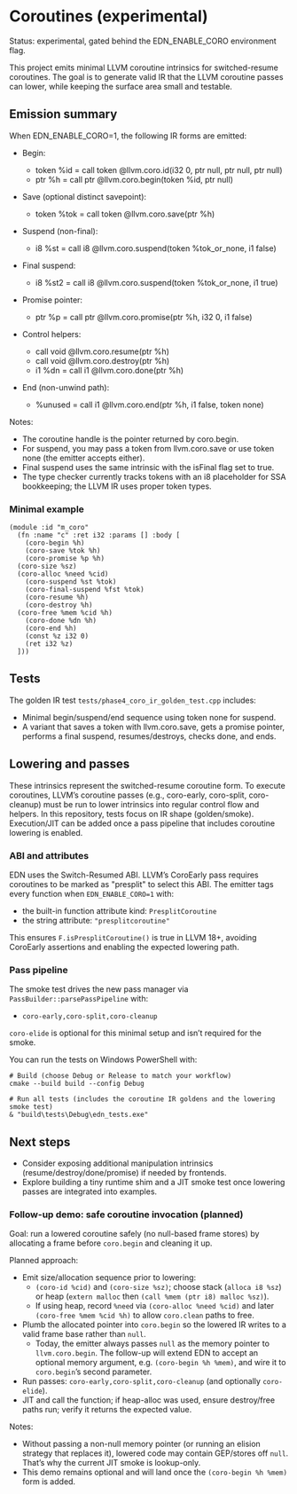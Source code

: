 # Coroutines (experimental)

Status: experimental, gated behind the EDN_ENABLE_CORO environment flag.

This project emits minimal LLVM coroutine intrinsics for switched-resume coroutines. The goal is to generate valid IR that the LLVM coroutine passes can lower, while keeping the surface area small and testable.

## Emission summary

When EDN_ENABLE_CORO=1, the following IR forms are emitted:

- Begin:
  - token %id = call token @llvm.coro.id(i32 0, ptr null, ptr null, ptr null)
  - ptr %h = call ptr @llvm.coro.begin(token %id, ptr null)

- Save (optional distinct savepoint):
  - token %tok = call token @llvm.coro.save(ptr %h)

- Suspend (non-final):
  - i8 %st = call i8 @llvm.coro.suspend(token %tok_or_none, i1 false)

- Final suspend:
  - i8 %st2 = call i8 @llvm.coro.suspend(token %tok_or_none, i1 true)

- Promise pointer:
  - ptr %p = call ptr @llvm.coro.promise(ptr %h, i32 0, i1 false)

- Control helpers:
  - call void @llvm.coro.resume(ptr %h)
  - call void @llvm.coro.destroy(ptr %h)
  - i1 %dn = call i1 @llvm.coro.done(ptr %h)

- End (non-unwind path):
  - %unused = call i1 @llvm.coro.end(ptr %h, i1 false, token none)

Notes:
- The coroutine handle is the pointer returned by coro.begin.
- For suspend, you may pass a token from llvm.coro.save or use token none (the emitter accepts either).
- Final suspend uses the same intrinsic with the isFinal flag set to true.
- The type checker currently tracks tokens with an i8 placeholder for SSA bookkeeping; the LLVM IR uses proper token types.

### Minimal example

```
(module :id "m_coro"
  (fn :name "c" :ret i32 :params [] :body [
    (coro-begin %h)
    (coro-save %tok %h)
    (coro-promise %p %h)
  (coro-size %sz)
  (coro-alloc %need %cid)
    (coro-suspend %st %tok)
    (coro-final-suspend %fst %tok)
    (coro-resume %h)
    (coro-destroy %h)
  (coro-free %mem %cid %h)
    (coro-done %dn %h)
    (coro-end %h)
    (const %z i32 0)
    (ret i32 %z)
  ]))
```

## Tests

The golden IR test `tests/phase4_coro_ir_golden_test.cpp` includes:
- Minimal begin/suspend/end sequence using token none for suspend.
- A variant that saves a token with llvm.coro.save, gets a promise pointer, performs a final suspend, resumes/destroys, checks done, and ends.

## Lowering and passes

These intrinsics represent the switched-resume coroutine form. To execute coroutines, LLVM’s coroutine passes (e.g., coro-early, coro-split, coro-cleanup) must be run to lower intrinsics into regular control flow and helpers. In this repository, tests focus on IR shape (golden/smoke). Execution/JIT can be added once a pass pipeline that includes coroutine lowering is enabled.

### ABI and attributes

EDN uses the Switch-Resumed ABI. LLVM’s CoroEarly pass requires coroutines to be marked as "presplit" to select this ABI. The emitter tags every function when `EDN_ENABLE_CORO=1` with:

- the built-in function attribute kind: `PresplitCoroutine`
- the string attribute: `"presplitcoroutine"`

This ensures `F.isPresplitCoroutine()` is true in LLVM 18+, avoiding CoroEarly assertions and enabling the expected lowering path.

### Pass pipeline

The smoke test drives the new pass manager via `PassBuilder::parsePassPipeline` with:

- `coro-early,coro-split,coro-cleanup`

`coro-elide` is optional for this minimal setup and isn’t required for the smoke.

You can run the tests on Windows PowerShell with:

```pwsh
# Build (choose Debug or Release to match your workflow)
cmake --build build --config Debug

# Run all tests (includes the coroutine IR goldens and the lowering smoke test)
& "build\tests\Debug\edn_tests.exe"
```

## Next steps

- Consider exposing additional manipulation intrinsics (resume/destroy/done/promise) if needed by frontends.
- Explore building a tiny runtime shim and a JIT smoke test once lowering passes are integrated into examples.

### Follow-up demo: safe coroutine invocation (planned)

Goal: run a lowered coroutine safely (no null-based frame stores) by allocating a frame before `coro.begin` and cleaning it up.

Planned approach:
- Emit size/allocation sequence prior to lowering:
  - `(coro-id %cid)` and `(coro-size %sz)`; choose stack (`alloca i8 %sz`) or heap (`extern malloc` then `(call %mem (ptr i8) malloc %sz)`).
  - If using heap, record `%need` via `(coro-alloc %need %cid)` and later `(coro-free %mem %cid %h)` to allow `coro.clean` paths to free.
- Plumb the allocated pointer into `coro.begin` so the lowered IR writes to a valid frame base rather than `null`.
  - Today, the emitter always passes `null` as the memory pointer to `llvm.coro.begin`. The follow-up will extend EDN to accept an optional memory argument, e.g. `(coro-begin %h %mem)`, and wire it to `coro.begin`’s second parameter.
- Run passes: `coro-early,coro-split,coro-cleanup` (and optionally `coro-elide`).
- JIT and call the function; if heap-alloc was used, ensure destroy/free paths run; verify it returns the expected value.

Notes:
- Without passing a non-null memory pointer (or running an elision strategy that replaces it), lowered code may contain GEP/stores off `null`. That’s why the current JIT smoke is lookup-only.
- This demo remains optional and will land once the `(coro-begin %h %mem)` form is added.
